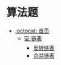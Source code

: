 # 算法题

- [:octocat: 首页](/README.md)
  - [:computer: 链表](md/algorithm/linkedlist/README.md)
    - [反转链表](md/algorithm/linkedlist/reverse-list.md)
    - [合并链表](md/algorithm/linkedlist/merge-list.md)
